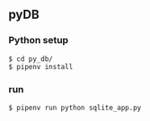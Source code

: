 ## pyDB

### Python setup

```
$ cd py_db/
$ pipenv install
```

### run

```
$ pipenv run python sqlite_app.py
```

